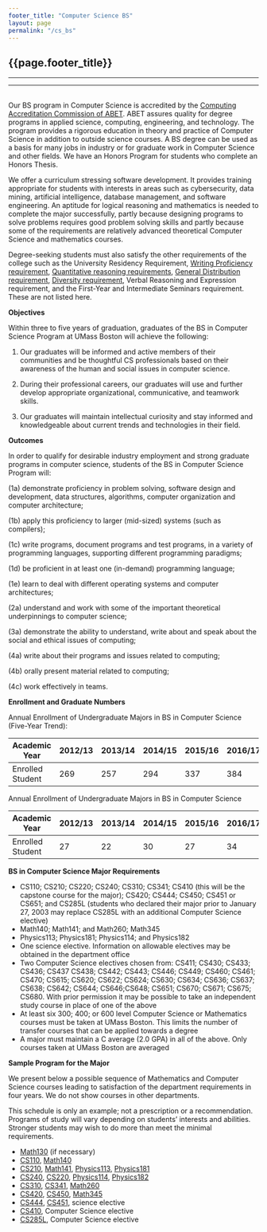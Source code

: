 ```yaml
---
footer_title: "Computer Science BS"
layout: page
permalink: "/cs_bs"
---
```

## {{page.footer_title}}

---

---

\
Our BS program in Computer Science is accredited by the [Computing Accreditation Commission of ABET](https://www.abet.org/). ABET assures quality for degree programs in applied science, computing, engineering, and technology. The program provides a rigorous education in theory and practice of Computer Science in addition to outside science courses. A BS degree can be used as a basis for many jobs in industry or for graduate work in Computer Science and other fields. We have an Honors Program for students who complete an Honors Thesis.

We offer a curriculum stressing software development. It provides training appropriate for students with interests in areas such as cybersecurity, data mining, artificial intelligence, database management, and software engineering. An aptitude for logical reasoning and mathematics is needed to complete the major successfully, partly because designing programs to solve problems requires good problem solving skills and partly because some of the requirements are relatively advanced theoretical Computer Science and mathematics courses.

Degree-seeking students must also satisfy the other requirements of the college such as the University Residency Requirement, [Writing Proficiency requirement](https://www.umb.edu/academics/vpass/undergraduate_studies/writing_proficiency), [Quantitative reasoning requirements](https://www.umb.edu/academics/vpass/undergraduate_studies/general_education_requirements/quantitative_reasoning), [General Distribution requirement](https://www.umb.edu/academics/vpass/undergraduate_studies/general_education_requirements/distribution_requirement), [Diversity requirement](https://www.umb.edu/academics/vpass/undergraduate_studies/general_education_requirements/diversity_requirement), Verbal Reasoning and Expression requirement, and the First-Year and Intermediate Seminars requirement. These are not listed here.

**Objectives**


Within three to five years of graduation, graduates of the BS in Computer Science Program at UMass Boston will achieve the following:

 1. Our graduates will be informed and active members of their communities and be thoughtful CS professionals based on their awareness of the human and social issues in computer science.

 2. During their professional careers, our graduates will use and further develop appropriate organizational, communicative, and teamwork skills.

 3. Our graduates will maintain intellectual curiosity and stay informed and knowledgeable about current trends and technologies in their field.

**Outcomes**


In order to qualify for desirable industry employment and strong graduate programs in computer science, students of the BS in Computer Science Program will:

(1a) demonstrate proficiency in problem solving, software design and development, data structures, algorithms, computer organization and computer architecture;

(1b) apply this proficiency to larger (mid-sized) systems (such as compilers);

(1c) write programs, document programs and test programs, in a variety of programming languages, supporting different programming paradigms;

(1d) be proficient in at least one (in-demand) programming language;

(1e) learn to deal with different operating systems and computer architectures;

(2a) understand and work with some of the important theoretical underpinnings to computer science;

(3a) demonstrate the ability to understand, write about and speak about the social and ethical issues of computing;

(4a) write about their programs and issues related to computing;

(4b) orally present material related to computing;

(4c) work effectively in teams.

**Enrollment and Graduate Numbers**

Annual Enrollment of Undergraduate Majors in BS in Computer Science (Five-Year Trend):

| Academic Year                   | 2012/13 | 2013/14                                        | 2014/15  | 2015/16  | 2016/17        | 2017/18       | 2018/19     |
| ---------------------------------- | ------- | --------------------------------------------- | ------ | ----- | --------------- | ------------------ | ---------- |
| Enrolled Student   | 269       | 257            | 294 | 337 | 384 | 474     |            |

Annual Enrollment of Undergraduate Majors in BS in Computer Science 

| Academic Year                   | 2012/13 | 2013/14                                        | 2014/15  | 2015/16  | 2016/17        | 2017/18       | 2018/19     |
| ---------------------------------- | ------- | --------------------------------------------- | ------ | ----- | --------------- | ------------------ | ---------- |
| Enrolled Student   | 27       | 22            | 30 | 27 | 34 | 34     |            |

**BS in Computer Science Major Requirements**
- CS110; CS210; CS220; CS240; CS310; CS341; CS410 (this will be the capstone course for the major); CS420; CS444; CS450; CS451 or CS651; and CS285L (students who declared their major prior to January 27, 2003 may replace CS285L with an additional Computer Science elective)
- Math140; Math141; and Math260; Math345
- Physics113; Physics181; Physics114; and Physics182
- One science elective. Information on allowable electives may be obtained in the department office
- Two Computer Science electives chosen from: CS411; CS430; CS433; CS436; CS437 CS438; CS442; CS443; CS446; CS449; CS460; CS461; CS470; CS615; CS620; CS622; CS624; CS630; CS634; CS636; CS637; CS638; CS642; CS644; CS646;CS648; CS651; CS670; CS671; CS675; CS680. With prior permission it may be possible to take an independent study course in place of one of the above
- At least six 300; 400; or 600 level Computer Science or Mathematics courses must be taken at UMass Boston. This limits the number of transfer courses that can be applied towards a degree
- A major must maintain a C average (2.0 GPA) in all of the above. Only courses taken at UMass Boston are averaged

**Sample Program for the Major**

We present below a possible sequence of Mathematics and Computer Science courses leading to satisfaction of the department requirements in four years. We do not show courses in other departments.

This schedule is only an example; not a prescription or a recommendation. Programs of study will vary depending on students’ interests and abilities. Stronger students may wish to do more than meet the minimal requirements.

- [Math130](https://www.umb.edu/course_catalog/course_info/ugrd_MATH_all_130) (if necessary)
- [CS110]({{site.baseurl}}/academics/courses/CS110), [Math140](https://www.umb.edu/academics/course_catalog/course_info/ugrd_MATH_all_140)
- [CS210]({{site.baseurl}}/academics/courses/CS210), [Math141](https://www.umb.edu/academics/course_catalog/course_info/ugrd_MATH_all_141), [Physics113](https://www.umb.edu/academics/course_catalog/course_info/ugrd_PHYSIC_all_113), [Physics181](https://www.umb.edu/academics/course_catalog/course_info/ugrd_PHYSIC_all_181)
- [CS240]({{site.baseurl}}/academics/courses/CS240), [CS220]({{site.baseurl}}/academics/courses/CS220), [Physics114](https://www.umb.edu/academics/course_catalog/course_info/ugrd_PHYSIC_all_114), [Physics182](https://www.umb.edu/academics/course_catalog/course_info/ugrd_PHYSIC_all_182)
- [CS310]({{site.baseurl}}/academics/courses/CS310), [CS341]({{site.baseurl}}/academics/courses/CS341), [Math260](https://www.umb.edu/academics/course_catalog/course_info/ugrd_MATH_all_260)
- [CS420]({{site.baseurl}}/academics/courses/CS420), [CS450]({{site.baseurl}}/academics/courses/CS450), [Math345](https://www.umb.edu/academics/course_catalog/course_info/ugrd_MATH_all_345)
- [CS444]({{site.baseurl}}/academics/courses/CS444), [CS451]({{site.baseurl}}/academics/courses/CS451), science elective
- [CS410]({{site.baseurl}}/academics/courses/CS410), Computer Science elective
- [CS285L]({{site.baseurl}}/academics/courses/CS285L), Computer Science elective